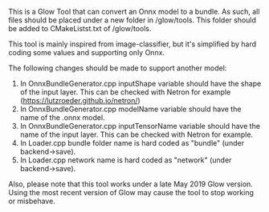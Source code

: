 This is a Glow Tool that can convert an Onnx model to a bundle. As such, all files should be placed under a new folder in /glow/tools. This folder should be added to CMakeListst.txt of /glow/tools.

This tool is mainly inspired from image-classifier, but it's simplified by hard coding some values and supporting only Onnx.

The following changes should be made to support another model:
1. In OnnxBundleGenerator.cpp inputShape variable should have the shape of the input layer. This can be checked with Netron for example (https://lutzroeder.github.io/netron/)
2. In OnnxBundleGenerator.cpp modelName variable should have the name of the .onnx model.
3. In OnnxBundleGenerator.cpp inputTensorName variable should have the name of the input layer. This can be checked with Netron for example.
4. In Loader.cpp bundle folder name is hard coded as "bundle" (under backend->save).
5. In Loader.cpp network name is hard coded as "network" (under backend->save).

Also, please note that this tool works under a late May 2019 Glow version. Using the most recent version of Glow may cause the tool to stop working or misbehave.
